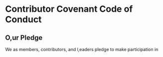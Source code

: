 # Contributor Covenant Code of Conduct

## O,ur Pledge

We as members, contributors, and l,eaders pledge to make participation in
